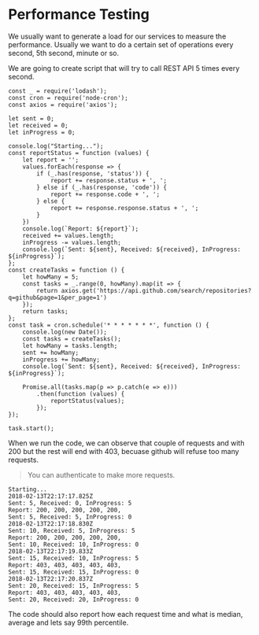 # Performance Testing

We usually want to generate a load for our services to measure the performance. Usually we want to do a certain set of operations every second, 5th second, minute or so.

We are going to create script that will try to call REST API 5 times every second.

    const _ = require('lodash');
    const cron = require('node-cron');
    const axios = require('axios');

    let sent = 0;
    let received = 0;
    let inProgress = 0;

    console.log("Starting...");
    const reportStatus = function (values) {
        let report = '';
        values.forEach(response => {
            if (_.has(response, 'status')) {
                report += response.status + ', ';
            } else if (_.has(response, 'code')) {
                report += response.code + ', ';
            } else {
                report += response.response.status + ', ';
            }
        })
        console.log(`Report: ${report}`);
        received += values.length;
        inProgress -= values.length;
        console.log(`Sent: ${sent}, Received: ${received}, InProgress: ${inProgress}`);
    };
    const createTasks = function () {
        let howMany = 5;
        const tasks = _.range(0, howMany).map(it => {
            return axios.get('https://api.github.com/search/repositories?q=github&page=1&per_page=1')
        });
        return tasks;
    };
    const task = cron.schedule('* * * * * * *', function () {
        console.log(new Date());
        const tasks = createTasks();
        let howMany = tasks.length;
        sent += howMany;
        inProgress += howMany;
        console.log(`Sent: ${sent}, Received: ${received}, InProgress: ${inProgress}`);

        Promise.all(tasks.map(p => p.catch(e => e)))
            .then(function (values) {
                reportStatus(values);
            });
    });

    task.start();

When we run the code, we can observe that couple of requests and with 200 but the rest will end with 403, becuase github will refuse too many requests.

> You can authenticate to make more requests.

```
Starting...
2018-02-13T22:17:17.825Z
Sent: 5, Received: 0, InProgress: 5
Report: 200, 200, 200, 200, 200, 
Sent: 5, Received: 5, InProgress: 0
2018-02-13T22:17:18.830Z
Sent: 10, Received: 5, InProgress: 5
Report: 200, 200, 200, 200, 200, 
Sent: 10, Received: 10, InProgress: 0
2018-02-13T22:17:19.833Z
Sent: 15, Received: 10, InProgress: 5
Report: 403, 403, 403, 403, 403, 
Sent: 15, Received: 15, InProgress: 0
2018-02-13T22:17:20.837Z
Sent: 20, Received: 15, InProgress: 5
Report: 403, 403, 403, 403, 403, 
Sent: 20, Received: 20, InProgress: 0
```

The code should also report how each request time and what is median, average and lets say 99th percentile. 



